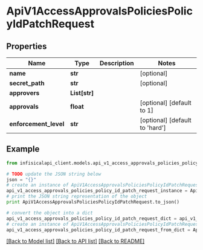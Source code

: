 # ApiV1AccessApprovalsPoliciesPolicyIdPatchRequest


## Properties
Name | Type | Description | Notes
------------ | ------------- | ------------- | -------------
**name** | **str** |  | [optional] 
**secret_path** | **str** |  | [optional] 
**approvers** | **List[str]** |  | 
**approvals** | **float** |  | [optional] [default to 1]
**enforcement_level** | **str** |  | [optional] [default to 'hard']

## Example

```python
from infisicalapi_client.models.api_v1_access_approvals_policies_policy_id_patch_request import ApiV1AccessApprovalsPoliciesPolicyIdPatchRequest

# TODO update the JSON string below
json = "{}"
# create an instance of ApiV1AccessApprovalsPoliciesPolicyIdPatchRequest from a JSON string
api_v1_access_approvals_policies_policy_id_patch_request_instance = ApiV1AccessApprovalsPoliciesPolicyIdPatchRequest.from_json(json)
# print the JSON string representation of the object
print ApiV1AccessApprovalsPoliciesPolicyIdPatchRequest.to_json()

# convert the object into a dict
api_v1_access_approvals_policies_policy_id_patch_request_dict = api_v1_access_approvals_policies_policy_id_patch_request_instance.to_dict()
# create an instance of ApiV1AccessApprovalsPoliciesPolicyIdPatchRequest from a dict
api_v1_access_approvals_policies_policy_id_patch_request_from_dict = ApiV1AccessApprovalsPoliciesPolicyIdPatchRequest.from_dict(api_v1_access_approvals_policies_policy_id_patch_request_dict)
```
[[Back to Model list]](../README.md#documentation-for-models) [[Back to API list]](../README.md#documentation-for-api-endpoints) [[Back to README]](../README.md)



